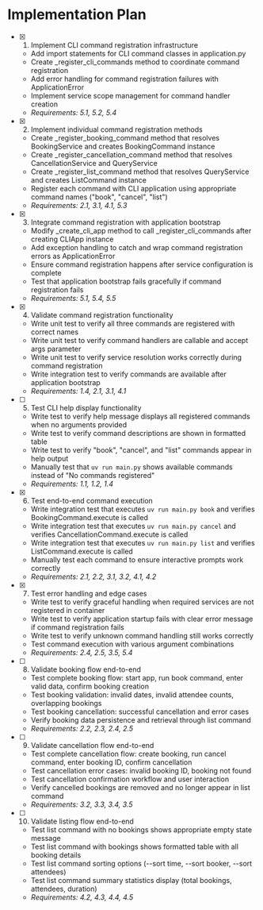 # Implementation Plan

- [x] 1. Implement CLI command registration infrastructure
  - Add import statements for CLI command classes in application.py
  - Create _register_cli_commands method to coordinate command registration
  - Add error handling for command registration failures with ApplicationError
  - Implement service scope management for command handler creation
  - _Requirements: 5.1, 5.2, 5.4_

- [x] 2. Implement individual command registration methods
  - Create _register_booking_command method that resolves BookingService and creates BookingCommand instance
  - Create _register_cancellation_command method that resolves CancellationService and QueryService
  - Create _register_list_command method that resolves QueryService and creates ListCommand instance
  - Register each command with CLI application using appropriate command names ("book", "cancel", "list")
  - _Requirements: 2.1, 3.1, 4.1, 5.3_

- [x] 3. Integrate command registration with application bootstrap
  - Modify _create_cli_app method to call _register_cli_commands after creating CLIApp instance
  - Add exception handling to catch and wrap command registration errors as ApplicationError
  - Ensure command registration happens after service configuration is complete
  - Test that application bootstrap fails gracefully if command registration fails
  - _Requirements: 5.1, 5.4, 5.5_

- [x] 4. Validate command registration functionality
  - Write unit test to verify all three commands are registered with correct names
  - Write unit test to verify command handlers are callable and accept args parameter
  - Write unit test to verify service resolution works correctly during command registration
  - Write integration test to verify commands are available after application bootstrap
  - _Requirements: 1.4, 2.1, 3.1, 4.1_

- [ ] 5. Test CLI help display functionality
  - Write test to verify help message displays all registered commands when no arguments provided
  - Write test to verify command descriptions are shown in formatted table
  - Write test to verify "book", "cancel", and "list" commands appear in help output
  - Manually test that `uv run main.py` shows available commands instead of "No commands registered"
  - _Requirements: 1.1, 1.2, 1.4_

- [x] 6. Test end-to-end command execution
  - Write integration test that executes `uv run main.py book` and verifies BookingCommand.execute is called
  - Write integration test that executes `uv run main.py cancel` and verifies CancellationCommand.execute is called  
  - Write integration test that executes `uv run main.py list` and verifies ListCommand.execute is called
  - Manually test each command to ensure interactive prompts work correctly
  - _Requirements: 2.1, 2.2, 3.1, 3.2, 4.1, 4.2_

- [x] 7. Test error handling and edge cases
  - Write test to verify graceful handling when required services are not registered in container
  - Write test to verify application startup fails with clear error message if command registration fails
  - Write test to verify unknown command handling still works correctly
  - Test command execution with various argument combinations
  - _Requirements: 2.4, 2.5, 3.5, 5.4_

- [ ] 8. Validate booking flow end-to-end
  - Test complete booking flow: start app, run book command, enter valid data, confirm booking creation
  - Test booking validation: invalid dates, invalid attendee counts, overlapping bookings
  - Test booking cancellation: successful cancellation and error cases
  - Verify booking data persistence and retrieval through list command
  - _Requirements: 2.2, 2.3, 2.4, 2.5_

- [ ] 9. Validate cancellation flow end-to-end  
  - Test complete cancellation flow: create booking, run cancel command, enter booking ID, confirm cancellation
  - Test cancellation error cases: invalid booking ID, booking not found
  - Test cancellation confirmation workflow and user interaction
  - Verify cancelled bookings are removed and no longer appear in list command
  - _Requirements: 3.2, 3.3, 3.4, 3.5_

- [ ] 10. Validate listing flow end-to-end
  - Test list command with no bookings shows appropriate empty state message
  - Test list command with bookings shows formatted table with all booking details
  - Test list command sorting options (--sort time, --sort booker, --sort attendees)
  - Test list command summary statistics display (total bookings, attendees, duration)
  - _Requirements: 4.2, 4.3, 4.4, 4.5_